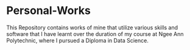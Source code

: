 # Personal-Works
This Repository contains works of mine that utilize various skills and software that I have learnt over the duration of my course at Ngee Ann Polytechnic, where I pursued a Diploma in Data Science.
